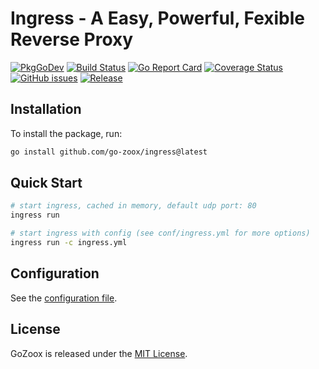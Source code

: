 # Ingress - A Easy, Powerful, Fexible Reverse Proxy

[![PkgGoDev](https://pkg.go.dev/badge/github.com/go-zoox/ingress)](https://pkg.go.dev/github.com/go-zoox/ingress)
[![Build Status](https://github.com/go-zoox/ingress/actions/workflows/release.yml/badge.svg?branch=master)](https://github.com/go-zoox/ingress/actions/workflows/release.yml)
[![Go Report Card](https://goreportcard.com/badge/github.com/go-zoox/ingress)](https://goreportcard.com/report/github.com/go-zoox/ingress)
[![Coverage Status](https://coveralls.io/repos/github/go-zoox/ingress/badge.svg?branch=master)](https://coveralls.io/github/go-zoox/ingress?branch=master)
[![GitHub issues](https://img.shields.io/github/issues/go-zoox/ingress.svg)](https://github.com/go-zoox/ingress/issues)
[![Release](https://img.shields.io/github/tag/go-zoox/ingress.svg?label=Release)](https://github.com/go-zoox/ingress/tags)


## Installation
To install the package, run:
```bash
go install github.com/go-zoox/ingress@latest
```

## Quick Start

```bash
# start ingress, cached in memory, default udp port: 80
ingress run

# start ingress with config (see conf/ingress.yml for more options)
ingress run -c ingress.yml
```

## Configuration
See the [configuration file](conf/ingress.yml).

## License
GoZoox is released under the [MIT License](./LICENSE).
